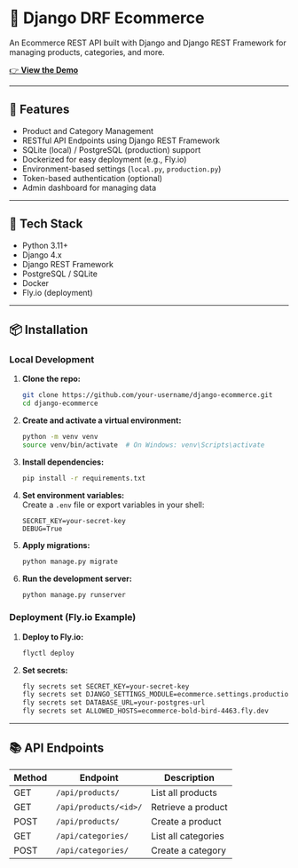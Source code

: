 # 🛒 Django DRF Ecommerce

An Ecommerce REST API built with Django and Django REST Framework for managing products, categories, and more.

[👉 **View the Demo**](https://ecommerce-bold-bird-4463.fly.dev/api/schema/docs/)

---

## 🚀 Features

- Product and Category Management
- RESTful API Endpoints using Django REST Framework
- SQLite (local) / PostgreSQL (production) support
- Dockerized for easy deployment (e.g., Fly.io)
- Environment-based settings (`local.py`, `production.py`)
- Token-based authentication (optional)
- Admin dashboard for managing data

---

## 🧰 Tech Stack

- Python 3.11+
- Django 4.x
- Django REST Framework
- PostgreSQL / SQLite
- Docker
- Fly.io (deployment)

---

## 📦 Installation

### Local Development

1. **Clone the repo:**
   ```bash
   git clone https://github.com/your-username/django-ecommerce.git
   cd django-ecommerce
   ```
2. **Create and activate a virtual environment:**
   ```bash
   python -m venv venv
   source venv/bin/activate  # On Windows: venv\Scripts\activate
   ```
3. **Install dependencies:**
   ```bash
   pip install -r requirements.txt
   ```
4. **Set environment variables:**  
   Create a `.env` file or export variables in your shell:
   ```
   SECRET_KEY=your-secret-key
   DEBUG=True
   ```
5. **Apply migrations:**
   ```bash
   python manage.py migrate
   ```
6. **Run the development server:**
   ```bash
   python manage.py runserver
   ```

### Deployment (Fly.io Example)

1. **Deploy to Fly.io:**
   ```bash
   flyctl deploy
   ```
2. **Set secrets:**
   ```bash
   fly secrets set SECRET_KEY=your-secret-key
   fly secrets set DJANGO_SETTINGS_MODULE=ecommerce.settings.production
   fly secrets set DATABASE_URL=your-postgres-url
   fly secrets set ALLOWED_HOSTS=ecommerce-bold-bird-4463.fly.dev
   ```

---

## 📚 API Endpoints

| Method | Endpoint              | Description         |
| ------ | --------------------- | ------------------- |
| GET    | `/api/products/`      | List all products   |
| GET    | `/api/products/<id>/` | Retrieve a product  |
| POST   | `/api/products/`      | Create a product    |
| GET    | `/api/categories/`    | List all categories |
| POST   | `/api/categories/`    | Create a category   |
